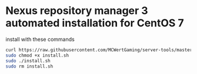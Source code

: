 # Nexus repository manager 3 automated installation for CentOS 7

install with these commands
```bash
curl https://raw.githubusercontent.com/MCWertGaming/server-tools/master/server/nexus-centos/install.sh > install.sh
sudo chmod +x install.sh
sudo ./install.sh
sudo rm install.sh
```
